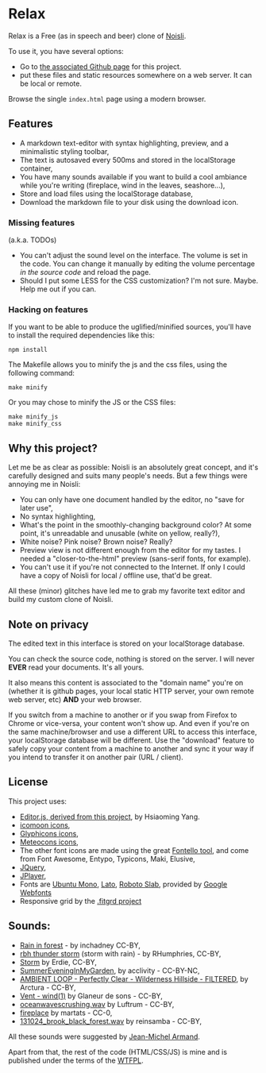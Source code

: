 # Relax

Relax is a Free (as in speech and beer) clone of [Noisli](https://noisli.com).

To use it, you have several options:

* Go to [the associated Github page](http://brunobord.github.io/relax/) for this project.
* put these files and static resources somewhere on a web server. It can be local or remote.

Browse the single ``index.html`` page using a modern browser.

## Features

* A markdown text-editor with syntax highlighting, preview, and a minimalistic styling toolbar,
* The text is autosaved every 500ms and stored in the localStorage container,
* You have many sounds available if you want to build a cool ambiance while you're writing (fireplace, wind in the leaves, seashore...),
* Store and load files using the localStorage database,
* Download the markdown file to your disk using the download icon.

### Missing features

(a.k.a. TODOs)

* You can't adjust the sound level on the interface. The volume is set in the code. You can change it manually by editing the volume percentage *in the source code* and reload the page.
* Should I put some LESS for the CSS customization? I'm not sure. Maybe. Help me out if you can.

### Hacking on features

If you want to be able to produce the uglified/minified sources, you'll have to install the required dependencies like this:

```shell
npm install
```

The Makefile allows you to minify the js and the css files, using the following command:

```shell
make minify
```

Or you may chose to minify the JS or the CSS files:

```shell
make minify_js
make minify_css
```

## Why this project?

Let me be as clear as possible: Noisli is an absolutely great concept, and it's carefully designed and suits many people's needs. But a few things were annoying me in Noisli:

* You can only have one document handled by the editor, no "save for later use",
* No syntax highlighting,
* What's the point in the smoothly-changing background color? At some point, it's unreadable and unusable (white on yellow, really?),
* White noise? Pink noise? Brown noise? Really?
* Preview view is not different enough from the editor for my tastes. I needed a "closer-to-the-html" preview (sans-serif fonts, for example).
* You can't use it if you're not connected to the Internet. If only I could have a copy of Noisli for local / offline use, that'd be great.

All these (minor) glitches have led me to grab my favorite text editor and build my custom clone of Noisli.

## Note on privacy

The edited text in this interface is stored on your localStorage database.

You can check the source code, nothing is stored on the server. I will never **EVER** read your documents. It's all yours.

It also means this content is associated to the "domain name" you're on (whether it is github pages, your local static HTTP server, your own remote web server, etc) **AND** your web browser.

If you switch from a machine to another or if you swap from Firefox to Chrome or vice-versa, your content won't show up. And even if you're on the same machine/browser and use a different URL to access this interface, your localStorage database will be different. Use the "download" feature to safely copy your content from a machine to another and sync it your way if you intend to transfer it on another pair (URL / client).

## License

This project uses:

* [Editor.js, derived from this project](https://github.com/lepture/editor),
  by Hsiaoming Yang.
* [icomoon icons](https://icomoon.io/),
* [Glyphicons icons](https://glyphicons.com/),
* [Meteocons icons](http://www.alessioatzeni.com/meteocons/),
* The other font icons are made using the great
  [Fontello tool](http://fontello.com/), and come from Font Awesome, Entypo,
  Typicons, Maki, Elusive,
* [JQuery](https://jquery.com),
* [JPlayer](http://jplayer.org/),
* Fonts are [Ubuntu Mono](http://font.ubuntu.com/),
  [Lato](http://www.latofonts.com/lato-free-fonts/),
  [Roboto Slab](https://fonts.google.com/specimen/Roboto+Slab), provided by
  [Google Webfonts](https://www.google.com/fonts/)
* Responsive grid by the [.fitgrd project](http://www.fitgrd.com/)

## Sounds:

* [Rain in forest](https://www.freesound.org/people/inchadney/sounds/22132/) - by inchadney CC-BY,
* [rbh thunder storm](https://www.freesound.org/people/RHumphries/sounds/2523/) (storm with rain) - by RHumphries, CC-BY,
* [Storm](https://www.freesound.org/people/Erdie/sounds/23221/) by Erdie, CC-BY,
* [SummerEveningInMyGarden](https://www.freesound.org/people/acclivity/sounds/30832/), by acclivity - CC-BY-NC,
* [AMBIENT LOOP - Perfectly Clear - Wilderness Hillside - FILTERED](https://www.freesound.org/people/Arctura/sounds/39829/), by Arctura - CC-BY,
* [Vent - wind(1)](https://www.freesound.org/people/Glaneur%20de%20sons/sounds/104952/) by Glaneur de sons - CC-BY,
* [oceanwavescrushing.wav](https://www.freesound.org/people/Luftrum/sounds/48412/) by Luftrum - CC-BY,
* [fireplace](https://www.freesound.org/people/martats/sounds/138018/) by martats - CC-0,
* [131024_brook_black_forest.wav](https://www.freesound.org/people/reinsamba/sounds/204195/) by reinsamba - CC-BY,

All these sounds were suggested by [Jean-Michel Armand](https://github.com/mrjmad).

Apart from that, the rest of the code (HTML/CSS/JS) is mine and is published
under the terms of the [WTFPL](http://www.wtfpl.net/).
